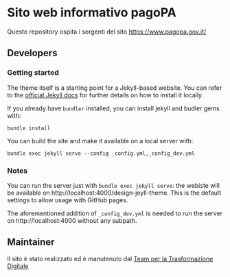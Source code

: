 # Sito web informativo pagoPA

Questo repository ospita i sorgenti del sito https://www.pagopa.gov.it/

## Developers

### Getting started

The theme itself is a starting point for a Jekyll-based website. You can refer to the [official Jekyll docs](https://jekyllrb.com/docs/) for further details on how to install it locally.

If you already have `bundler` installed, you can install jekyll and budler gems with:

`bundle install`

You can build the site and make it available on a local server with:

`bundle exec jekyll serve --config _config.yml,_config_dev.yml`

### Notes

You can run the server just with `bundle exec jekyll serve`: the webiste will be available on http://localhost:4000/design-jeyll-theme. This is the default settings to allow usage with GitHub pages.

The aforementioned addition of `_config_dev.yml` is needed to run the server on http://localhost:4000 without any subpath.

## Maintainer

Il sito è stato realizzato ed è manutenuto dal [Team per la Trasformazione Digitale](https://teamdigitale.governo.it/)
